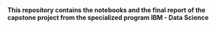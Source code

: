 #### This repository contains the notebooks and the final report of the capstone project from the specialized program IBM - Data Science
